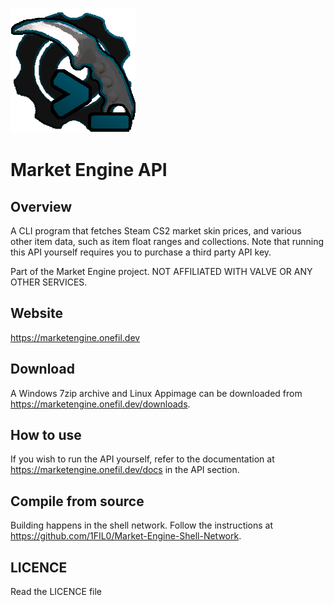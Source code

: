 ![](readme_assets/market_engine_api.png)

# Market Engine API

## Overview

A CLI program that fetches Steam CS2 market skin prices, and various other item data,
such as item float ranges and collections. Note that running this API yourself requires you to purchase a third party API key.  

Part of the Market Engine project. NOT AFFILIATED WITH VALVE OR ANY OTHER SERVICES.

## Website

https://marketengine.onefil.dev

## Download

A Windows 7zip archive and Linux Appimage can be downloaded from https://marketengine.onefil.dev/downloads.

## How to use

If you wish to run the API yourself, refer to the documentation at https://marketengine.onefil.dev/docs in the API section.

## Compile from source

Building happens in the shell network. Follow the instructions at https://github.com/1FIL0/Market-Engine-Shell-Network.

## LICENCE

Read the LICENCE file
